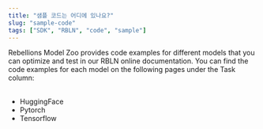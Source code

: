 ```yaml
---
title: "샘플 코드는 어디에 있나요?"
slug: "sample-code"
tags: ["SDK", "RBLN", "code", "sample"]
---
```


Rebellions Model Zoo provides code examples for different models that you can optimize and test in our RBLN online documentation. You can find the code examples for each model on the following pages under the Task column:</br></br>

- HuggingFace
- Pytorch
- Tensorflow
